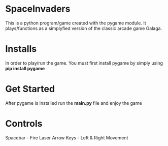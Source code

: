 # SpaceInvaders
This is a python program/game created with the pygame module. It plays/functions as a simplyfied version of the classic arcade game Galaga.
# Installs
In order to play/run the game. You must first install pygame by simply using <strong>pip install pygame</strong>

# Get Started
After pygame is installed run the <strong>main.py</strong> file and enjoy the game

# Controls
Spacebar - Fire Laser
Arrow Keys - Left & Right Movement
